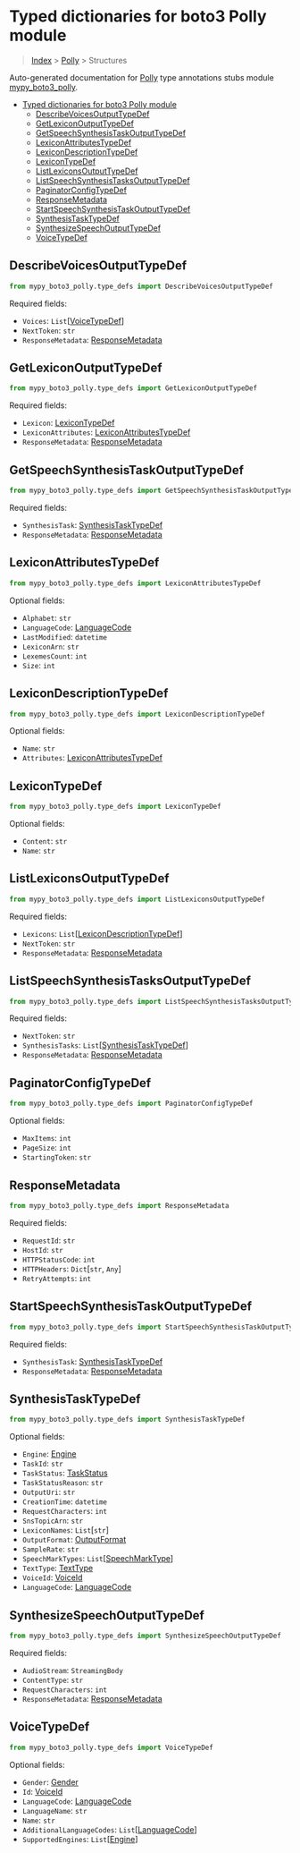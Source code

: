 # Typed dictionaries for boto3 Polly module

> [Index](../README.md) > [Polly](./README.md) > Structures

Auto-generated documentation for
[Polly](https://boto3.amazonaws.com/v1/documentation/api/latest/reference/services/polly.html#Polly)
type annotations stubs module
[mypy_boto3_polly](https://pypi.org/project/mypy-boto3-polly/).

- [Typed dictionaries for boto3 Polly module](#typed-dictionaries-for-boto3-polly-module)
  - [DescribeVoicesOutputTypeDef](#describevoicesoutputtypedef)
  - [GetLexiconOutputTypeDef](#getlexiconoutputtypedef)
  - [GetSpeechSynthesisTaskOutputTypeDef](#getspeechsynthesistaskoutputtypedef)
  - [LexiconAttributesTypeDef](#lexiconattributestypedef)
  - [LexiconDescriptionTypeDef](#lexicondescriptiontypedef)
  - [LexiconTypeDef](#lexicontypedef)
  - [ListLexiconsOutputTypeDef](#listlexiconsoutputtypedef)
  - [ListSpeechSynthesisTasksOutputTypeDef](#listspeechsynthesistasksoutputtypedef)
  - [PaginatorConfigTypeDef](#paginatorconfigtypedef)
  - [ResponseMetadata](#responsemetadata)
  - [StartSpeechSynthesisTaskOutputTypeDef](#startspeechsynthesistaskoutputtypedef)
  - [SynthesisTaskTypeDef](#synthesistasktypedef)
  - [SynthesizeSpeechOutputTypeDef](#synthesizespeechoutputtypedef)
  - [VoiceTypeDef](#voicetypedef)

## DescribeVoicesOutputTypeDef

```python
from mypy_boto3_polly.type_defs import DescribeVoicesOutputTypeDef
```

Required fields:

- `Voices`:
  `List`\[[VoiceTypeDef](https://vemel.github.io/boto3_stubs_docs/mypy_boto3_polly/type_defs.html#voicetypedef)\]
- `NextToken`: `str`
- `ResponseMetadata`:
  [ResponseMetadata](https://vemel.github.io/boto3_stubs_docs/mypy_boto3_polly/type_defs.html#responsemetadata)

## GetLexiconOutputTypeDef

```python
from mypy_boto3_polly.type_defs import GetLexiconOutputTypeDef
```

Required fields:

- `Lexicon`:
  [LexiconTypeDef](https://vemel.github.io/boto3_stubs_docs/mypy_boto3_polly/type_defs.html#lexicontypedef)
- `LexiconAttributes`:
  [LexiconAttributesTypeDef](https://vemel.github.io/boto3_stubs_docs/mypy_boto3_polly/type_defs.html#lexiconattributestypedef)
- `ResponseMetadata`:
  [ResponseMetadata](https://vemel.github.io/boto3_stubs_docs/mypy_boto3_polly/type_defs.html#responsemetadata)

## GetSpeechSynthesisTaskOutputTypeDef

```python
from mypy_boto3_polly.type_defs import GetSpeechSynthesisTaskOutputTypeDef
```

Required fields:

- `SynthesisTask`:
  [SynthesisTaskTypeDef](https://vemel.github.io/boto3_stubs_docs/mypy_boto3_polly/type_defs.html#synthesistasktypedef)
- `ResponseMetadata`:
  [ResponseMetadata](https://vemel.github.io/boto3_stubs_docs/mypy_boto3_polly/type_defs.html#responsemetadata)

## LexiconAttributesTypeDef

```python
from mypy_boto3_polly.type_defs import LexiconAttributesTypeDef
```

Optional fields:

- `Alphabet`: `str`
- `LanguageCode`:
  [LanguageCode](https://vemel.github.io/boto3_stubs_docs/mypy_boto3_polly/literals.html#languagecode)
- `LastModified`: `datetime`
- `LexiconArn`: `str`
- `LexemesCount`: `int`
- `Size`: `int`

## LexiconDescriptionTypeDef

```python
from mypy_boto3_polly.type_defs import LexiconDescriptionTypeDef
```

Optional fields:

- `Name`: `str`
- `Attributes`:
  [LexiconAttributesTypeDef](https://vemel.github.io/boto3_stubs_docs/mypy_boto3_polly/type_defs.html#lexiconattributestypedef)

## LexiconTypeDef

```python
from mypy_boto3_polly.type_defs import LexiconTypeDef
```

Optional fields:

- `Content`: `str`
- `Name`: `str`

## ListLexiconsOutputTypeDef

```python
from mypy_boto3_polly.type_defs import ListLexiconsOutputTypeDef
```

Required fields:

- `Lexicons`:
  `List`\[[LexiconDescriptionTypeDef](https://vemel.github.io/boto3_stubs_docs/mypy_boto3_polly/type_defs.html#lexicondescriptiontypedef)\]
- `NextToken`: `str`
- `ResponseMetadata`:
  [ResponseMetadata](https://vemel.github.io/boto3_stubs_docs/mypy_boto3_polly/type_defs.html#responsemetadata)

## ListSpeechSynthesisTasksOutputTypeDef

```python
from mypy_boto3_polly.type_defs import ListSpeechSynthesisTasksOutputTypeDef
```

Required fields:

- `NextToken`: `str`
- `SynthesisTasks`:
  `List`\[[SynthesisTaskTypeDef](https://vemel.github.io/boto3_stubs_docs/mypy_boto3_polly/type_defs.html#synthesistasktypedef)\]
- `ResponseMetadata`:
  [ResponseMetadata](https://vemel.github.io/boto3_stubs_docs/mypy_boto3_polly/type_defs.html#responsemetadata)

## PaginatorConfigTypeDef

```python
from mypy_boto3_polly.type_defs import PaginatorConfigTypeDef
```

Optional fields:

- `MaxItems`: `int`
- `PageSize`: `int`
- `StartingToken`: `str`

## ResponseMetadata

```python
from mypy_boto3_polly.type_defs import ResponseMetadata
```

Required fields:

- `RequestId`: `str`
- `HostId`: `str`
- `HTTPStatusCode`: `int`
- `HTTPHeaders`: `Dict`\[`str`, `Any`\]
- `RetryAttempts`: `int`

## StartSpeechSynthesisTaskOutputTypeDef

```python
from mypy_boto3_polly.type_defs import StartSpeechSynthesisTaskOutputTypeDef
```

Required fields:

- `SynthesisTask`:
  [SynthesisTaskTypeDef](https://vemel.github.io/boto3_stubs_docs/mypy_boto3_polly/type_defs.html#synthesistasktypedef)
- `ResponseMetadata`:
  [ResponseMetadata](https://vemel.github.io/boto3_stubs_docs/mypy_boto3_polly/type_defs.html#responsemetadata)

## SynthesisTaskTypeDef

```python
from mypy_boto3_polly.type_defs import SynthesisTaskTypeDef
```

Optional fields:

- `Engine`:
  [Engine](https://vemel.github.io/boto3_stubs_docs/mypy_boto3_polly/literals.html#engine)
- `TaskId`: `str`
- `TaskStatus`:
  [TaskStatus](https://vemel.github.io/boto3_stubs_docs/mypy_boto3_polly/literals.html#taskstatus)
- `TaskStatusReason`: `str`
- `OutputUri`: `str`
- `CreationTime`: `datetime`
- `RequestCharacters`: `int`
- `SnsTopicArn`: `str`
- `LexiconNames`: `List`\[`str`\]
- `OutputFormat`:
  [OutputFormat](https://vemel.github.io/boto3_stubs_docs/mypy_boto3_polly/literals.html#outputformat)
- `SampleRate`: `str`
- `SpeechMarkTypes`:
  `List`\[[SpeechMarkType](https://vemel.github.io/boto3_stubs_docs/mypy_boto3_polly/literals.html#speechmarktype)\]
- `TextType`:
  [TextType](https://vemel.github.io/boto3_stubs_docs/mypy_boto3_polly/literals.html#texttype)
- `VoiceId`:
  [VoiceId](https://vemel.github.io/boto3_stubs_docs/mypy_boto3_polly/literals.html#voiceid)
- `LanguageCode`:
  [LanguageCode](https://vemel.github.io/boto3_stubs_docs/mypy_boto3_polly/literals.html#languagecode)

## SynthesizeSpeechOutputTypeDef

```python
from mypy_boto3_polly.type_defs import SynthesizeSpeechOutputTypeDef
```

Required fields:

- `AudioStream`: `StreamingBody`
- `ContentType`: `str`
- `RequestCharacters`: `int`
- `ResponseMetadata`:
  [ResponseMetadata](https://vemel.github.io/boto3_stubs_docs/mypy_boto3_polly/type_defs.html#responsemetadata)

## VoiceTypeDef

```python
from mypy_boto3_polly.type_defs import VoiceTypeDef
```

Optional fields:

- `Gender`:
  [Gender](https://vemel.github.io/boto3_stubs_docs/mypy_boto3_polly/literals.html#gender)
- `Id`:
  [VoiceId](https://vemel.github.io/boto3_stubs_docs/mypy_boto3_polly/literals.html#voiceid)
- `LanguageCode`:
  [LanguageCode](https://vemel.github.io/boto3_stubs_docs/mypy_boto3_polly/literals.html#languagecode)
- `LanguageName`: `str`
- `Name`: `str`
- `AdditionalLanguageCodes`:
  `List`\[[LanguageCode](https://vemel.github.io/boto3_stubs_docs/mypy_boto3_polly/literals.html#languagecode)\]
- `SupportedEngines`:
  `List`\[[Engine](https://vemel.github.io/boto3_stubs_docs/mypy_boto3_polly/literals.html#engine)\]
